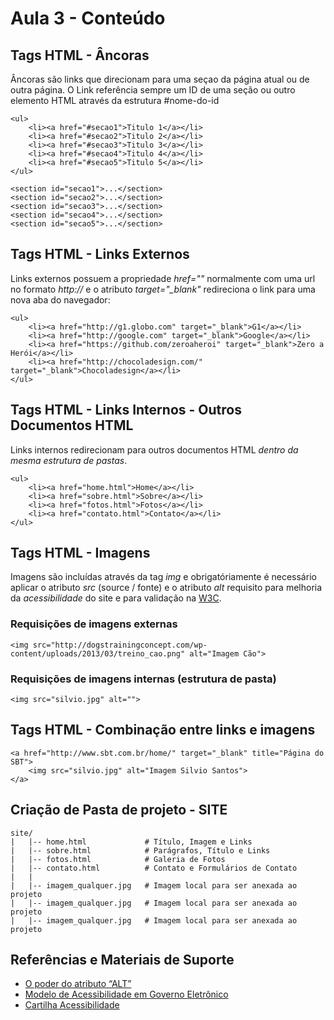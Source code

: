 # Aula 3 - Conteúdo

## Tags HTML - Âncoras

Âncoras são links que direcionam para uma seçao da página atual ou de outra página.
O Link referência sempre um ID de uma seção ou outro elemento HTML através da estrutura #nome-do-id 
```
<ul>
	<li><a href="#secao1">Titulo 1</a></li>
	<li><a href="#secao2">Titulo 2</a></li>
	<li><a href="#secao3">Titulo 3</a></li>
	<li><a href="#secao4">Titulo 4</a></li>
	<li><a href="#secao5">Titulo 5</a></li>
</ul>

<section id="secao1">...</section>
<section id="secao2">...</section>
<section id="secao3">...</section>
<section id="secao4">...</section>
<section id="secao5">...</section>

```

## Tags HTML - Links Externos
Links externos possuem a propriedade *href=""* normalmente com uma url no formato *http://* e o atributo *target="_blank"* redireciona o link para uma nova aba do navegador:
```
<ul>
	<li><a href="http://g1.globo.com" target="_blank">G1</a></li>
	<li><a href="http://google.com" target="_blank">Google</a></li>
	<li><a href="https://github.com/zeroaheroi" target="_blank">Zero a Herói</a></li>
	<li><a href="http://chocoladesign.com/" target="_blank">Chocoladesign</a></li>
</ul>
```

## Tags HTML - Links Internos - Outros Documentos HTML
Links internos redirecionam para outros documentos HTML *dentro da mesma estrutura de pastas*.
```
<ul>
	<li><a href="home.html">Home</a></li>
	<li><a href="sobre.html">Sobre</a></li>
	<li><a href="fotos.html">Fotos</a></li>
	<li><a href="contato.html">Contato</a></li>
</ul>
```
## Tags HTML - Imagens
Imagens são incluídas através da tag *img* e obrigatóriamente é necessário aplicar o atributo *src* (source / fonte) e o atributo *alt* requisito para melhoria da *acessibilidade* do site e para validação na [W3C](https://validator.w3.org/ "W3C Validator").

### Requisições de imagens externas
```
<img src="http://dogstrainingconcept.com/wp-content/uploads/2013/03/treino_cao.png" alt="Imagem Cão">
```

### Requisições de imagens internas (estrutura de pasta)
```
<img src="silvio.jpg" alt="">
```

## Tags HTML - Combinação entre links e imagens

```
<a href="http://www.sbt.com.br/home/" target="_blank" title="Página do SBT">
	<img src="silvio.jpg" alt="Imagem Silvio Santos">
</a>
```

## Criação de Pasta de projeto - SITE

```
site/
|   |-- home.html             # Título, Imagem e Links
|   |-- sobre.html            # Parágrafos, Título e Links
|   |-- fotos.html            # Galeria de Fotos
|   |-- contato.html          # Contato e Formulários de Contato
|   |
|   |-- imagem_qualquer.jpg   # Imagem local para ser anexada ao projeto
|   |-- imagem_qualquer.jpg   # Imagem local para ser anexada ao projeto
|   |-- imagem_qualquer.jpg   # Imagem local para ser anexada ao projeto

```

## Referências e Materiais de Suporte

* [O poder do atributo “ALT”](http://tableless.com.br/o-poder-do-atributo-alt/ "")
* [Modelo de Acessibilidade em Governo Eletrônico](http://emag.governoeletronico.gov.br/ "")
* [Cartilha Acessibilidade](http://www.w3c.br/pub/Materiais/PublicacoesW3C/cartilha-w3cbr-acessibilidade-web-fasciculo-I.pdf "")